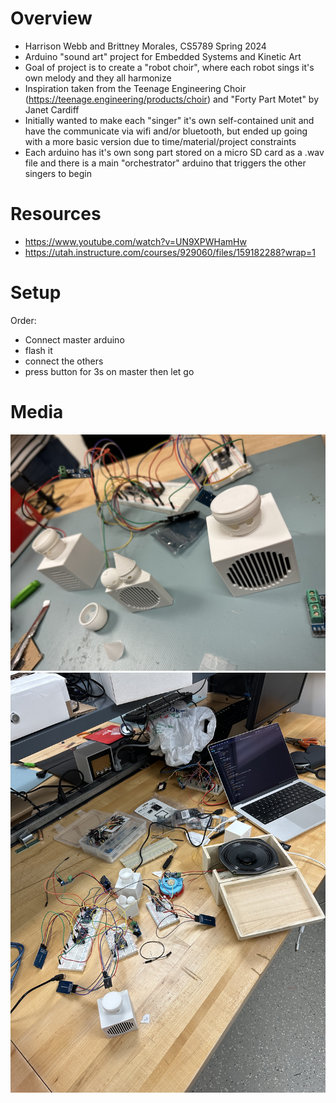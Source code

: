 # Overview
- Harrison Webb and Brittney Morales, CS5789 Spring 2024
- Arduino "sound art" project for Embedded Systems and Kinetic Art
- Goal of project is to create a "robot choir", where each robot sings it's own melody and they all harmonize
- Inspiration taken from the Teenage Engineering Choir (https://teenage.engineering/products/choir) and "Forty Part Motet" by Janet Cardiff
- Initially wanted to make each "singer" it's own self-contained unit and have the communicate via wifi and/or bluetooth, but ended up going with a more basic version due to time/material/project constraints
- Each arduino has it's own song part stored on a micro SD card as a .wav file and there is a main "orchestrator" arduino that triggers the other singers to begin

# Resources
- https://www.youtube.com/watch?v=UN9XPWHamHw
- https://utah.instructure.com/courses/929060/files/159182288?wrap=1


# Setup
Order:
- Connect master arduino
- flash it
- connect the others
- press button for 3s on master then let go

# Media
![img1](./IMG_3756.jpeg)
![img2](./IMG_3759.jpeg)
